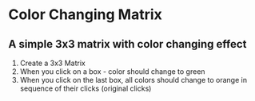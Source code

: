 # Color Changing Matrix

## A simple 3x3 matrix with color changing effect

1. Create a 3x3 Matrix
2. When you click on a box - color should change to green
3. When you click on the last box, all colors should change to orange in sequence of their clicks (original clicks)
